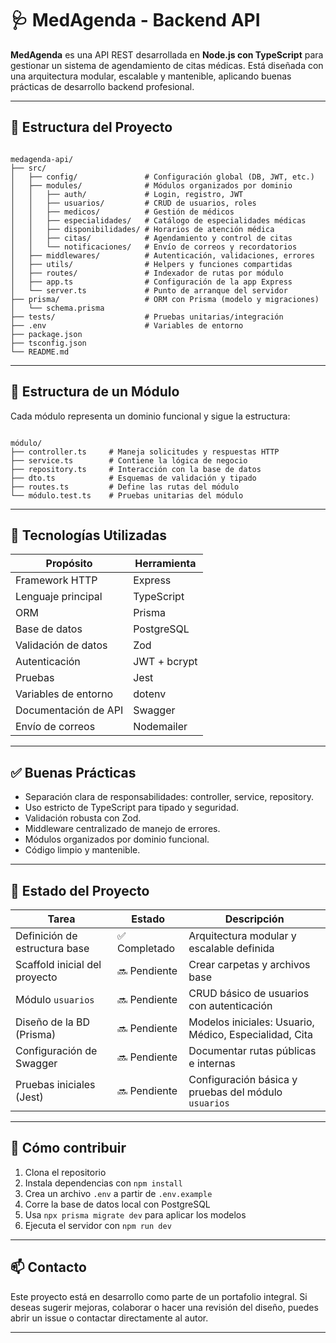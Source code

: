 # 🩺 MedAgenda - Backend API

**MedAgenda** es una API REST desarrollada en **Node.js con TypeScript** para gestionar un sistema de agendamiento de citas médicas. Está diseñada con una arquitectura modular, escalable y mantenible, aplicando buenas prácticas de desarrollo backend profesional.

---

## 📁 Estructura del Proyecto

```

medagenda-api/
├── src/
│   ├── config/               # Configuración global (DB, JWT, etc.)
│   ├── modules/              # Módulos organizados por dominio
│   │   ├── auth/             # Login, registro, JWT
│   │   ├── usuarios/         # CRUD de usuarios, roles
│   │   ├── medicos/          # Gestión de médicos
│   │   ├── especialidades/   # Catálogo de especialidades médicas
│   │   ├── disponibilidades/ # Horarios de atención médica
│   │   ├── citas/            # Agendamiento y control de citas
│   │   └── notificaciones/   # Envío de correos y recordatorios
│   ├── middlewares/          # Autenticación, validaciones, errores
│   ├── utils/                # Helpers y funciones compartidas
│   ├── routes/               # Indexador de rutas por módulo
│   ├── app.ts                # Configuración de la app Express
│   └── server.ts             # Punto de arranque del servidor
├── prisma/                   # ORM con Prisma (modelo y migraciones)
│   └── schema.prisma
├── tests/                    # Pruebas unitarias/integración
├── .env                      # Variables de entorno
├── package.json
├── tsconfig.json
└── README.md

```

---

## 🧩 Estructura de un Módulo

Cada módulo representa un dominio funcional y sigue la estructura:

```

módulo/
├── controller.ts     # Maneja solicitudes y respuestas HTTP
├── service.ts        # Contiene la lógica de negocio
├── repository.ts     # Interacción con la base de datos
├── dto.ts            # Esquemas de validación y tipado
├── routes.ts         # Define las rutas del módulo
└── módulo.test.ts    # Pruebas unitarias del módulo

```

---

## 🧰 Tecnologías Utilizadas

| Propósito                    | Herramienta                  |
|-----------------------------|------------------------------|
| Framework HTTP              | Express                      |
| Lenguaje principal          | TypeScript                   |
| ORM                         | Prisma                       |
| Base de datos               | PostgreSQL                   |
| Validación de datos         | Zod                          |
| Autenticación               | JWT + bcrypt                 |
| Pruebas                     | Jest                         |
| Variables de entorno        | dotenv                       |
| Documentación de API        | Swagger                      |
| Envío de correos            | Nodemailer                   |

---

## ✅ Buenas Prácticas

- Separación clara de responsabilidades: controller, service, repository.
- Uso estricto de TypeScript para tipado y seguridad.
- Validación robusta con Zod.
- Middleware centralizado de manejo de errores.
- Módulos organizados por dominio funcional.
- Código limpio y mantenible.

---

## 🚧 Estado del Proyecto

| Tarea                          | Estado     | Descripción                                                        |
|-------------------------------|------------|--------------------------------------------------------------------|
| Definición de estructura base | ✅ Completado | Arquitectura modular y escalable definida                          |
| Scaffold inicial del proyecto | 🔜 Pendiente | Crear carpetas y archivos base                                     |
| Módulo `usuarios`             | 🔜 Pendiente | CRUD básico de usuarios con autenticación                          |
| Diseño de la BD (Prisma)      | 🔜 Pendiente | Modelos iniciales: Usuario, Médico, Especialidad, Cita             |
| Configuración de Swagger      | 🔜 Pendiente | Documentar rutas públicas e internas                               |
| Pruebas iniciales (Jest)      | 🔜 Pendiente | Configuración básica y pruebas del módulo `usuarios`              |

---

## 📌 Cómo contribuir

1. Clona el repositorio
2. Instala dependencias con `npm install`
3. Crea un archivo `.env` a partir de `.env.example`
4. Corre la base de datos local con PostgreSQL
5. Usa `npx prisma migrate dev` para aplicar los modelos
6. Ejecuta el servidor con `npm run dev`

---

## 📫 Contacto

Este proyecto está en desarrollo como parte de un portafolio integral. Si deseas sugerir mejoras, colaborar o hacer una revisión del diseño, puedes abrir un issue o contactar directamente al autor.

---